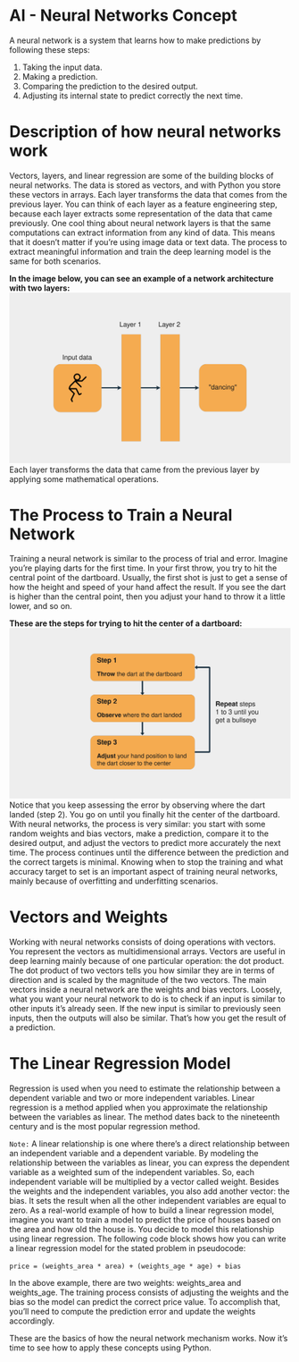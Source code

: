 # AI - Neural Networks Concept
A neural network is a system that learns how to make predictions by following these steps:
1. Taking the input data.
2. Making a prediction.
3. Comparing the prediction to the desired output.
4. Adjusting its internal state to predict correctly the next time.

# Description of how neural networks work
Vectors, layers, and linear regression are some of the building blocks of neural networks. The data is stored as vectors, and with Python you store these vectors in arrays. Each layer transforms the data that comes from the previous layer. You can think of each layer as a feature engineering step, because each layer extracts some representation of the data that came previously. One cool thing about neural network layers is that the same computations can extract information from any kind of data. This means that it doesn’t matter if you’re using image data or text data. The process to extract meaningful information and train the deep learning model is the same for both scenarios.

**In the image below, you can see an example of a network architecture with two layers:**
![Neural Network Layers](images/neural_network_layers.webp "Neural Network Layers")
Each layer transforms the data that came from the previous layer by applying some mathematical operations.
# The Process to Train a Neural Network
Training a neural network is similar to the process of trial and error. Imagine you’re playing darts for the first time. In your first throw, you try to hit the central point of the dartboard. Usually, the first shot is just to get a sense of how the height and speed of your hand affect the result. If you see the dart is higher than the central point, then you adjust your hand to throw it a little lower, and so on.

**These are the steps for trying to hit the center of a dartboard:**
![Steps to hit the center of a dartboard](images/infographic.webp "Steps to hit the center of a dartboard")
Notice that you keep assessing the error by observing where the dart landed (step 2). You go on until you finally hit the center of the dartboard. With neural networks, the process is very similar: you start with some random weights and bias vectors, make a prediction, compare it to the desired output, and adjust the vectors to predict more accurately the next time. The process continues until the difference between the prediction and the correct targets is minimal. Knowing when to stop the training and what accuracy target to set is an important aspect of training neural networks, mainly because of overfitting and underfitting scenarios.

# Vectors and Weights
Working with neural networks consists of doing operations with vectors. You represent the vectors as multidimensional arrays. Vectors are useful in deep learning mainly because of one particular operation: the dot product. The dot product of two vectors tells you how similar they are in terms of direction and is scaled by the magnitude of the two vectors.
The main vectors inside a neural network are the weights and bias vectors. Loosely, what you want your neural network to do is to check if an input is similar to other inputs it’s already seen. If the new input is similar to previously seen inputs, then the outputs will also be similar. That’s how you get the result of a prediction.

# The Linear Regression Model
Regression is used when you need to estimate the relationship between a dependent variable and two or more independent variables. Linear regression is a method applied when you approximate the relationship between the variables as linear. The method dates back to the nineteenth century and is the most popular regression method.

`Note:` 
A linear relationship is one where there’s a direct relationship between an independent variable and a dependent variable.
By modeling the relationship between the variables as linear, you can express the dependent variable as a weighted sum of the independent variables. So, each independent variable will be multiplied by a vector called weight. Besides the weights and the independent variables, you also add another vector: the bias. It sets the result when all the other independent variables are equal to zero.
As a real-world example of how to build a linear regression model, imagine you want to train a model to predict the price of houses based on the area and how old the house is. You decide to model this relationship using linear regression. 
The following code block shows how you can write a linear regression model for the stated problem in pseudocode:

` price = (weights_area * area) + (weights_age * age) + bias `

In the above example, there are two weights: weights_area and weights_age. The training process consists of adjusting the weights and the bias so the model can predict the correct price value. To accomplish that, you’ll need to compute the prediction error and update the weights accordingly.

These are the basics of how the neural network mechanism works. Now it’s time to see how to apply these concepts using Python.


